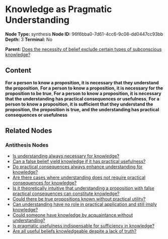 # Knowledge as Pragmatic Understanding

**Node Type:** synthesis
**Node ID:** 96f6bba0-7d61-4cc6-9c08-dd0447cc93bb
**Depth:** 3
**Terminal:** No

**Parent:** [Does the necessity of belief exclude certain types of subconscious knowledge?](does-the-necessity-of-belief-exclude-certain-types-of-subconscious-knowledge-antithesis-90c7489b-1152-465f-92db-943d72f21021.md)

## Content

**For a person to know a proposition, it is necessary that they understand the proposition**, **For a person to know a proposition, it is necessary for the proposition to be true**, **For a person to know a proposition, it is necessary that the understanding has practical consequences or usefulness**, **For a person to know a proposition, it is sufficient that they understand the proposition, the proposition is true, and the understanding has practical consequences or usefulness**

## Related Nodes

### Antithesis Nodes

- [Is understanding always necessary for knowledge?](is-understanding-always-necessary-for-knowledge-antithesis-804b8bd1-4726-4f0d-9eff-a17a7b1b71ab.md)
- [Can a false belief yield knowledge if it has practical usefulness?](can-a-false-belief-yield-knowledge-if-it-has-practical-usefulness-antithesis-f127ab1b-6904-4c73-8a5a-8bbf26bbf922.md)
- [Do practical consequences always enhance understanding for knowledge?](do-practical-consequences-always-enhance-understanding-for-knowledge-antithesis-2ee9351e-d407-450a-8c00-6fa38279f513.md)
- [Are there cases where understanding does not require practical consequences for knowledge?](are-there-cases-where-understanding-does-not-require-practical-consequences-for-knowledge-antithesis-1b207d30-c2d8-44b6-a60f-ebe232eb32ef.md)
- [Is it theoretically intuitive that understanding a proposition with false practical consequences can constitute knowledge?](is-it-theoretically-intuitive-that-understanding-a-proposition-with-false-practical-consequences-can-constitute-knowledge-antithesis-08dd7106-5621-49b6-b6da-dcdece78e6cc.md)
- [Could there be true propositions known without practical utility?](could-there-be-true-propositions-known-without-practical-utility-antithesis-55d7b8cd-549b-444d-bc79-20149793e0ee.md)
- [Can understanding have no role in practical application and still imply knowledge?](can-understanding-have-no-role-in-practical-application-and-still-imply-knowledge-antithesis-e8f1d505-d5ae-4ac0-8da2-ec2ec0d570a5.md)
- [Could someone have knowledge by acquaintance without understanding?](could-someone-have-knowledge-by-acquaintance-without-understanding-antithesis-65f331b0-2c1d-4f4b-a3f9-9815909bf61b.md)
- [Is pragmatic usefulness indispensable for sufficiency in knowledge?](is-pragmatic-usefulness-indispensable-for-sufficiency-in-knowledge-antithesis-cd7d0dd1-dedb-44d9-9f52-4236fe8f32cb.md)
- [Are all useful beliefs knowledgeable despite a lack of truth?](are-all-useful-beliefs-knowledgeable-despite-a-lack-of-truth-antithesis-95022cb1-8d7f-4e6b-806d-9114a46e213b.md)

